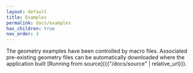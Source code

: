 ```yaml
---
layout: default
title: Examples
permalink: docs/examples
has_children: true
nav_order: 3
---
```


The geometry examples have been controlled by macro files. Associated pre-existing geometry files can be automatically downloaded where the application built [Running from source]({{"/docs/source" | relative_url}}). 